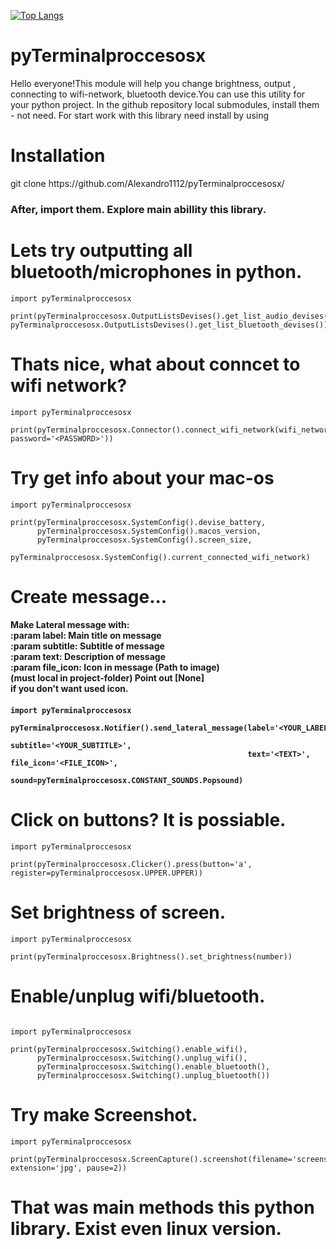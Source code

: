 
[![Top Langs](https://github-readme-stats.vercel.app/api/top-langs/?username=Alexandro1112&layout=compact)](https://github.com/anuraghazra/github-readme-stats)

# pyTerminalproccesosx
Hello everyone!This module will help you change brightness, output , connecting to wifi-network, bluetooth device.You can use this utility for your python project.
In the github repository local submodules, install them - not need. For start work with this library need install by using 
# Installation
<p> git clone https://github.com/Alexandro1112/pyTerminalproccesosx/<p>
     <h3>After, import them. Explore main abillity this library. <h3>
     
# Lets try outputting all bluetooth/microphones in python.

```
import pyTerminalproccesosx

print(pyTerminalproccesosx.OutputListsDevises().get_list_audio_devises(), pyTerminalproccesosx.OutputListsDevises().get_list_bluetooth_devises())
```

# Thats nice, what about conncet to wifi network?

```
import pyTerminalproccesosx

print(pyTerminalproccesosx.Connector().connect_wifi_network(wifi_network='<WIFI_NAME>', password='<PASSWORD>'))
```

# Try get info about your mac-os

```
import pyTerminalproccesosx

print(pyTerminalproccesosx.SystemConfig().devise_battery,
      pyTerminalproccesosx.SystemConfig().macos_version,
      pyTerminalproccesosx.SystemConfig().screen_size,
      pyTerminalproccesosx.SystemConfig().current_connected_wifi_network)
```
# Create message...

<h4> Make Lateral message with:<br>
 :param label: Main title on message<br>
 :param subtitle: Subtitle of message<br>
 :param text: Description of message<br>
 :param file_icon: Icon in message (Path to image)<br>
 (must local in project-folder) Point out [None]<br>
 if you don't want used icon.<h4>

```
import pyTerminalproccesosx

pyTerminalproccesosx.Notifier().send_lateral_message(label='<YOUR_LABEL>',
                                                     subtitle='<YOUR_SUBTITLE>',
                                                     text='<TEXT>', file_icon='<FILE_ICON>',
                                                     sound=pyTerminalproccesosx.CONSTANT_SOUNDS.Popsound)
``` 
     
# Click on buttons? It is possiable.

``` 
import pyTerminalproccesosx

print(pyTerminalproccesosx.Clicker().press(button='a', register=pyTerminalproccesosx.UPPER.UPPER))
``` 
     
# Set brightness of screen.
     
     
``` 
import pyTerminalproccesosx

print(pyTerminalproccesosx.Brightness().set_brightness(number))
``` 

# Enable/unplug wifi/bluetooth.
``` 
     
import pyTerminalproccesosx

print(pyTerminalproccesosx.Switching().enable_wifi(),
      pyTerminalproccesosx.Switching().unplug_wifi(),
      pyTerminalproccesosx.Switching().enable_bluetooth(),
      pyTerminalproccesosx.Switching().unplug_bluetooth())
``` 
# Try make Screenshot.
     
``` 
import pyTerminalproccesosx

print(pyTerminalproccesosx.ScreenCapture().screenshot(filename='screenshot', extension='jpg', pause=2))
``` 

<h1> That was main methods this python library. Exist even linux version.<h1>

